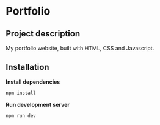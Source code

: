 
# Portfolio 
## Project description
My portfolio website, built with HTML, CSS and Javascript.


## Installation

**Install dependencies**
```bash
npm install
```

**Run development server**
```bash
npm run dev
